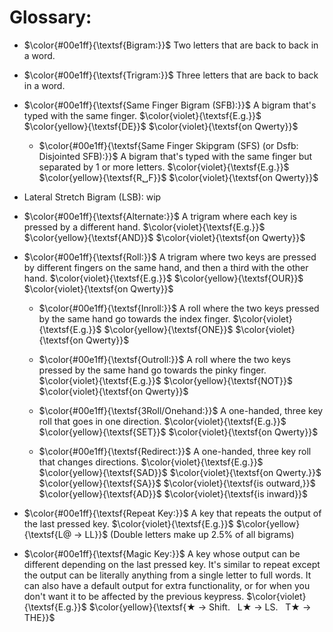 # Glossary:
  
- $\color{#00e1ff}{\textsf{Bigram:}}$ Two letters that are back to back in a word.

- $\color{#00e1ff}{\textsf{Trigram:}}$ Three letters that are back to back in a word.

- $\color{#00e1ff}{\textsf{Same Finger Bigram (SFB):}}$ A bigram that's typed with the same finger. $\color{violet}{\textsf{E.g.}}$ $\color{yellow}{\textsf{DE}}$ $\color{violet}{\textsf{on Qwerty}}$

  - $\color{#00e1ff}{\textsf{Same Finger Skipgram (SFS) (or Dsfb: Disjointed SFB):}}$ A bigram that's typed with the same finger but separated by 1 or more letters. $\color{violet}{\textsf{E.g.}}$ $\color{yellow}{\textsf{R␣F}}$ $\color{violet}{\textsf{on Qwerty}}$

-  Lateral Stretch Bigram (LSB): wip

- $\color{#00e1ff}{\textsf{Alternate:}}$ A trigram where each key is pressed by a different hand. $\color{violet}{\textsf{E.g.}}$ $\color{yellow}{\textsf{AND}}$ $\color{violet}{\textsf{on Qwerty}}$

- $\color{#00e1ff}{\textsf{Roll:}}$ A trigram where two keys are pressed by different fingers on the same hand, and then a third with the other hand. $\color{violet}{\textsf{E.g.}}$ $\color{yellow}{\textsf{OUR}}$ $\color{violet}{\textsf{on Qwerty}}$

  - $\color{#00e1ff}{\textsf{Inroll:}}$ A roll where the two keys pressed by the same hand go towards the index finger. $\color{violet}{\textsf{E.g.}}$ $\color{yellow}{\textsf{ONE}}$ $\color{violet}{\textsf{on Qwerty}}$

  - $\color{#00e1ff}{\textsf{Outroll:}}$ A roll where the two keys pressed by the same hand go towards the pinky finger. $\color{violet}{\textsf{E.g.}}$ $\color{yellow}{\textsf{NOT}}$ $\color{violet}{\textsf{on Qwerty}}$

  - $\color{#00e1ff}{\textsf{3Roll/Onehand:}}$ A one-handed, three key roll that goes in one direction. $\color{violet}{\textsf{E.g.}}$ $\color{yellow}{\textsf{SET}}$ $\color{violet}{\textsf{on Qwerty}}$

  - $\color{#00e1ff}{\textsf{Redirect:}}$ A one-handed, three key roll that changes directions. $\color{violet}{\textsf{E.g.}}$ $\color{yellow}{\textsf{SAD}}$ $\color{violet}{\textsf{on Qwerty.}}$ $\color{yellow}{\textsf{SA}}$ $\color{violet}{\textsf{is outward,}}$ $\color{yellow}{\textsf{AD}}$ $\color{violet}{\textsf{is inward}}$

- $\color{#00e1ff}{\textsf{Repeat Key:}}$ A key that repeats the output of the last pressed key. $\color{violet}{\textsf{E.g.}}$ $\color{yellow}{\textsf{L@ → LL}}$ (Double letters make up 2.5% of all bigrams)

- $\color{#00e1ff}{\textsf{Magic Key:}}$ A key whose output can be different depending on the last pressed key. It's similar to repeat except the output can be literally anything from a single letter to full words. It can also have a default output for extra functionality, or for when you don't want it to be affected by the previous keypress. $\color{violet}{\textsf{E.g.}}$ $\color{yellow}{\textsf{‎★ → Shift. ‎ ‎ L★ → LS. ‎ ‎ T★ → THE}}$
